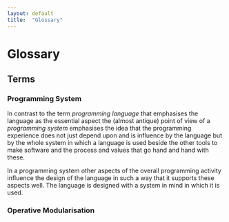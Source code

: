 ```yaml
---
layout: default
title:  "Glossary"
---
```

# Glossary

## Terms

### Programming System
In contrast to the term _programming language_ that emphasises the language as
the essential aspect the (almost antique) point of view of a _programming system_ 
emphasises the idea that the programming experience does not just depend upon
and is influence by the language but by the whole system in which a language 
is used beside the other tools to make software and the process and values that 
go hand and hand with these.

In a programming system other aspects of the overall programming activity 
influence the design of the language in such a way that it supports these 
aspects well. The language is designed with a system in mind in which it is used.

### Operative Modularisation
